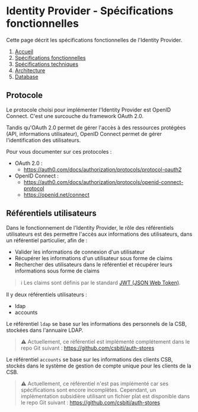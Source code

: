 # Identity Provider - Spécifications fonctionnelles

Cette page décrit les spécifications fonctionnelles de l'Identity Provider.

1. [Accueil](README.md)
2. [Spécifications fonctionnelles](functional_spec.md)
3. [Spécifications techniques](technical_spec.md)
4. [Architecture](architecture.md)
5. [Database](database.md)

## Protocole

Le protocole choisi pour implémenter l'Identity Provider est OpenID Connect. C'est une surcouche du framework OAuth 2.0.

Tandis qu'OAuth 2.0 permet de gérer l'accès à des ressources protégées (API, informations utilisateur), OpenID Connect permet de gérer l'identification des utilisateurs.

Pour vous documenter sur ces protocoles :
- OAuth 2.0 :
  - https://auth0.com/docs/authorization/protocols/protocol-oauth2
- OpenID Connect :
  - https://auth0.com/docs/authorization/protocols/openid-connect-protocol
  - https://openid.net/connect

## Référentiels utilisateurs

Dans le fonctionnement de l'Identity Provider, le rôle des référentiels utilisateurs est des permettre l'accès aux informations des utilisateurs, dans un référentiel particulier, afin de :
- Valider les informations de connexion d'un utilisateur
- Récupérer les informations d'un utilisateur sous forme de claims
- Rechercher des utilisateurs dans le référentiel et récupérer leurs informations sous forme de claims

> ℹ️ Les claims sont définis par le standard [JWT (JSON Web Token)](https://www.iana.org/assignments/jwt/jwt.xhtml).

Il y deux référentiels utilisateurs :
- ldap
- accounts

Le référentiel `ldap` se base sur les informations des personnels de la CSB, stockées dans l'annuaire LDAP.
> ⚠️ Actuellement, ce référentiel est implémenté complétement dans le repo Git suivant : https://github.com/csbiti/auth-stores

Le référentiel `accounts` se base sur les informations des clients CSB, stockés dans le système de gestion de compte unique pour les clients de la CSB.
> ⚠️ Actuellement, ce référentiel n'est pas implémenté car ses spécifications sont encore incomplètes. Cependant, un implémentation subsidière utilisant un fichier plat est disponible dans le repo Git suivant : https://github.com/csbiti/auth-stores

